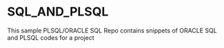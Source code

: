 # SQL_AND_PLSQL
This sample PLSQL/ORACLE SQL Repo contains snippets of ORACLE SQL and PLSQL codes for a project
